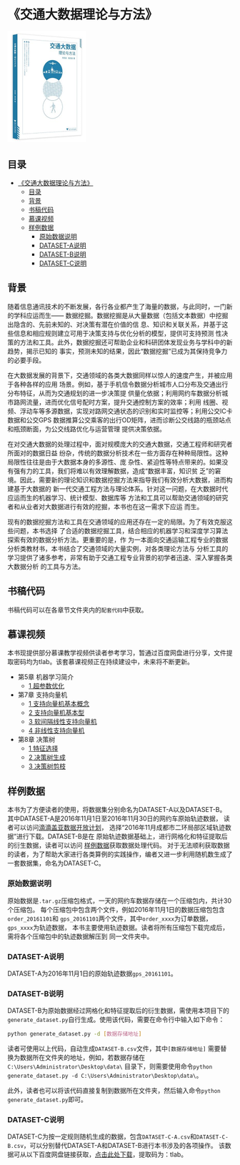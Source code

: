 # 《交通大数据理论与方法》

<img src="./images/cover.png" width="35%">

## 目录

- [《交通大数据理论与方法》](#交通大数据理论与方法)
  - [目录](#目录)
  - [背景](#背景)
  - [书稿代码](#书稿代码)
  - [慕课视频](#慕课视频)
  - [样例数据](#样例数据)
    - [原始数据说明](#原始数据说明)
    - [DATASET-A说明](#dataset-a说明)
    - [DATASET-B说明](#dataset-b说明)
    - [DATASET-C说明](#dataset-c说明)

## 背景

随着信息通讯技术的不断发展，各行各业都产生了海量的数据，与此同时，一门新的学科应运而生——
数据挖掘。数据挖掘是从大量数据（包括文本数据）中挖掘出隐含的、先前未知的、对决策有潜在价值的信
息、知识和关联关系，并基于这些信息和相应规则建立可用于决策支持与优化分析的模型，提供可支持预测
性决策的方法和工具。此外，数据挖掘还可帮助企业和科研团体发现业务与学科中的新趋势，揭示已知的
事实，预测未知的结果，因此“数据挖掘”已成为其保持竞争力的必要手段。

在大数据发展的背景下，交通领域的各类大数据同样以惊人的速度产生，并被应用于各种各样的应用
场景。例如，基于手机信令数据分析城市人口分布及交通出行分布特征，从而为交通规划的进一步决策提
供量化依据；利用网约车数据分析城市路网流量，进而优化信号配时方案，提升交通控制方案的效率；利用
线圈、视频、浮动车等多源数据，实现对路网交通状态的识别和实时监控等；利用公交IC卡数据和公交GPS
数据推算公交乘客的出行OD矩阵，进而诊断公交线路的瓶颈站点和瓶颈断面，为公交线路优化与运营管理
提供决策依据。

在对交通大数据的处理过程中，面对规模庞大的交通大数据，交通工程师和研究者所面对的数据日益
纷杂，传统的数据分析技术在一些方面存在种种局限性。这种局限性往往是由于大数据本身的多源性、庞
杂性、紧迫性等特点带来的。如果没有强有力的工具，我们将难以有效理解数据，造成“数据丰富，知识贫
乏”的窘境。因此，需要新的理论知识和数据挖掘方法来指导我们有效分析大数据，进而构建基于大数据的
新一代交通工程方法与理论体系。针对这一问题，在大数据时代应运而生的机器学习、统计模型、数据库等
方法和工具可以帮助交通领域的研究者和从业者对大数据进行有效的挖掘，本书也在这一需求下应运
而生。

现有的数据挖掘方法和工具在交通领域的应用还存在一定的局限。为了有效克服这些问题，本书选择
了合适的数据挖掘工具，结合相应的机器学习和深度学习算法探索有效的数据分析方法。更重要的是，作
为一本面向交通运输工程专业的数据分析类教材书，本书结合了交通领域的大量实例，对各类理论方法与
分析工具的学习提供了诸多参考，非常有助于交通工程专业背景的初学者迅速、深入掌握各类大数据分析
的工具与方法。


## 书稿代码

书稿代码可以在各章节文件夹内的`配套代码`中获取。


## 慕课视频

本书现提供部分慕课教学视频供读者参考学习，暂通过百度网盘进行分享，文件提取密码均为tlab。该套慕课视频正在持续建设中，未来将不断更新。

- 第5章 机器学习简介
  - [1 超参数优化](https://pan.baidu.com/s/1kLl3SfRscyW_AWWuP66-GA)
- 第7章 支持向量机
  - [1 支持向量机基本概念](https://pan.baidu.com/s/1DGEB3fIavaoaj1A-3DqTQQ)
  - [2 支持向量机基本型](https://pan.baidu.com/s/1cT8xXugjVcYdr5P4ErA3eQ)
  - [3 软间隔线性支持向量机](https://pan.baidu.com/s/17Pzh5LAqhB_Zvo6VW2th9w)
  - [4 非线性支持向量机](https://pan.baidu.com/s/1be4RdKwMBaJ6ulG8qS378A)
- 第8章 决策树
  - [1 特征选择](https://pan.baidu.com/s/1xFtcas1Y6bsW8W6yMEGrTA)
  - [2 决策树生成](https://pan.baidu.com/s/16npIOx_EVocpwn3_ov0VaQ)
  - [3 决策树剪枝](https://pan.baidu.com/s/1vJTaQ8oSK-OCPOy2nwk2Ig)


## 样例数据

本书为了方便读者的使用，将数据集分别命名为DATASET-A以及DATASET-B。
其中DATASET-A是2016年11月1日至2016年11月30日的网约车原始轨迹数据，
读者可以访问[滴滴盖亚数据开放计划](https://outreach.didichuxing.com/app-vue/dataList)，
选择“2016年11月成都市二环局部区域轨迹数据”进行下载。DATASET-B是在
原始轨迹数据基础上，进行网格化和特征提取后的衍生数据，读者可以访问
[样例数据](./样例数据)获取数据处理代码。
对于无法顺利获取数据的读者，为了帮助大家进行各类算例的实践操作，编者又进一步利用随机数生成了一套数据集，命名为DATASET-C。

### 原始数据说明

原始数据是`.tar.gz`压缩包格式，一天的网约车数据存储在一个压缩包内，共计30个压缩包。
每个压缩包中包含两个文件，例如2016年11月1日的数据压缩包包含`order_20161101`和
`gps_20161101`两个文件，其中`order_xxxx`为订单数据，`gps_xxxx`为轨迹数据，
本书主要使用轨迹数据。读者将所有压缩包下载完成后，需将各个压缩包中的轨迹数据解压到
同一文件夹中。

### DATASET-A说明

DATASET-A为2016年11月1日的原始轨迹数据`gps_20161101`。

### DATASET-B说明

DATASET-B为原始数据经过网格化和特征提取后的衍生数据，需使用本项目下的
`generate_dataset.py`自行生成。使用该代码，需要在命令行中输入如下命令：

```bash
python generate_dataset.py -d [数据存储地址]
```

读者可使用以上代码，自动生成`DATASET-B.csv`文件，其中`[数据存储地址]`
需要替换为数据所在文件夹的地址，例如，若数据存储在`C:\Users\Administrator\Desktop\data\`
目录下，则需要使用命令`python generate_dataset.py -d C:\Users\Administrator\Desktop\data\`。

此外，读者也可以将该代码直接复制到数据所在文件夹，然后输入命令`python generate_dataset.py`即可。

### DATASET-C说明

DATASET-C为按一定规则随机生成的数据，包含`DATASET-C-A.csv`和`DATASET-C-B.csv`，可以分别替代DATASET-A和DATASET-B进行本书涉及的各项操作。
该数据可从以下百度网盘链接获取，[点击此处下载](https://pan.baidu.com/s/1merYPcw29NwZekq5Fj5ciA)，提取码为：tlab。
